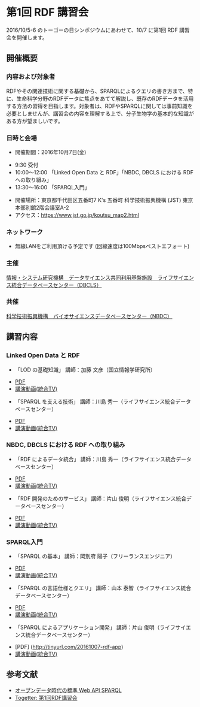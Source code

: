 # 第1回 RDF 講習会 

2016/10/5-6 のトーゴーの日シンポジウムにあわせて、10/7 に第1回 RDF 講習会を開催します。

## 開催概要 

### 内容および対象者

RDFやその関連技術に関する基礎から、SPARQLによるクエリの書き方まで、特に、生命科学分野のRDFデータに焦点をあてて解説し、既存のRDFデータを活用する方法の習得を目指します。対象者は、RDFやSPARQLに関しては事前知識を必要としませんが、講習会の内容を理解する上で、分子生物学の基本的な知識がある方が望ましいです。

### 日時と会場

* 開催期間：2016年10月7日(金)
- 9:30 受付
- 10:00〜12:00 「Linked Open Data と RDF」「NBDC, DBCLS における RDF への取り組み」
- 13:30〜16:00 「SPARQL入門」
* 開催場所：東京都千代田区五番町7 K's 五番町 科学技術振興機構 (JST) 東京本部別館2階会議室A-2
* アクセス：https://www.jst.go.jp/koutsu_map2.html

### ネットワーク

* 無線LANをご利用頂ける予定です (回線速度は100Mbpsベストエフォート)

### 主催
[情報・システム研究機構　データサイエンス共同利用基盤施設　ライフサイエンス統合データベースセンター（DBCLS）](http://dbcls.jp/)
### 共催
[科学技術振興機構　バイオサイエンスデータベースセンター（NBDC）](http://biosciencedbc.jp)

## 講習内容

### Linked Open Data と RDF

* 「LOD の基礎知識」 講師：加藤 文彦（国立情報学研究所） 
- [PDF](https://speakerdeck.com/fumi/introduction-to-lod)
- [講演動画(統合TV)]([http://doi.org/10.7875/togotv.2016.136 )
* 「SPARQL を支える技術」 講師：川島 秀一（ライフサイエンス統合データベースセンター）
- [PDF](http://wiki.lifesciencedb.jp/mw/images/1/1a/RDF-lecture-01_20161007.pdf)
- [講演動画(統合TV)](http://togotv.dbcls.jp/20161009.html)

### NBDC, DBCLS における RDF への取り組み

* 「RDF によるデータ統合」 講師：川島 秀一（ライフサイエンス統合データベースセンター）
- [PDF](http://wiki.lifesciencedb.jp/mw/images/e/eb/RDF-lecture-01-skwsm2_20161007.pdf)
- [講演動画(統合TV)](http://doi.org/10.7875/togotv.2016.138)
* 「RDF 開発のためのサービス」 講師：片山 俊明（ライフサイエンス統合データベースセンター）
- [PDF](http://tinyurl.com/20161007-rdf-serv)
- [講演動画(統合TV)](http://doi.org/10.7875/togotv.2016.139)


### SPARQL入門

* 「SPARQL の基本」 講師：岡別府 陽子（フリーランスエンジニア）
- [PDF](https://dx.doi.org/10.6084/m9.figshare.4003299.v1)
- [講演動画(統合TV)](http://doi.org/10.7875/togotv.2016.140)
* 「SPARQL の言語仕様とクエリ」 講師：山本 泰智（ライフサイエンス統合データベースセンター）
- [PDF](https://dx.doi.org/10.6084/m9.figshare.3993804)
- [講演動画(統合TV)](http://doi.org/10.7875/togotv.2016.141)
* 「SPARQL によるアプリケーション開発」 講師：片山 俊明（ライフサイエンス統合データベースセンター）
- [PDF] (http://tinyurl.com/20161007-rdf-app)
- [講演動画(統合TV)](http://doi.org/10.7875/togotv.2016.142)

## 参考文献

* [オープンデータ時代の標準 Web API SPARQL](http://sparqlbook.jp/)
* [Togetter: 第1回RDF講習会](http://togetter.com/li/1034066 )
